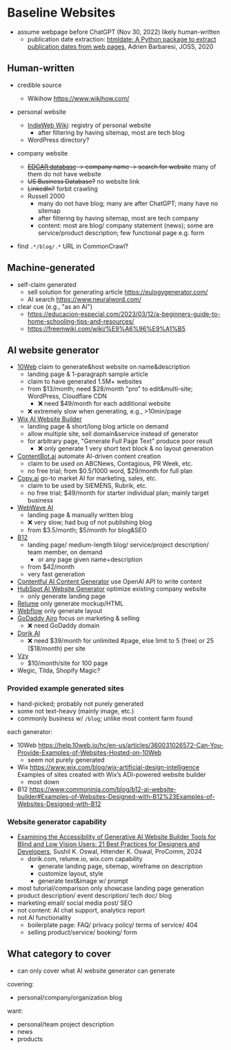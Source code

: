 # Baseline Websites

- assume webpage before ChatGPT (Nov 30, 2022) likely human-written
    - publication date extraction: [htmldate: A Python package to
        extract publication dates from web
        pages](https://www.theoj.org/joss-papers/joss.02439/10.21105.joss.02439.pdf),
        Adrien Barbaresi, JOSS, 2020

## Human-written

- credible source
    - Wikihow <https://www.wikihow.com/>
- personal website
    - [IndieWeb Wiki](https://indieweb.org/): registry of personal website
        - after filtering by having sitemap, most are tech blog
    - WordPress directory?
- company website
    - ~~[EDGAR database](https://www.edgarcompany.sec.gov/servlet/CompanyDBSearch?page=main)
        → company name → search for website~~ many of them do not have website
    - ~~US Business Database?~~ no website link
    - ~~LinkedIn?~~ forbit crawling
    - Russell 2000
        - many do not have blog; many are after ChatGPT; many have no sitemap
        - after filtering by having sitemap, most are tech company
        - content: most are blog/ company statement (news);
            some are service/product description; few functional page e.g. form

- find `.*/blog/.*` URL in CommonCrawl?

## Machine-generated

- self-claim generated
    - sell solution for generating article <https://eulogygenerator.com/>
    - AI search <https://www.neuralword.com/>
- clear cue (e.g., "as an AI")
    - <https://educacion-especial.com/2023/03/12/a-beginners-guide-to-home-schooling-tips-and-resources/>
    - <https://freemwiki.com/wiki/%E9%A6%96%E9%A1%B5>

## AI website generator

- [10Web](https://10web.io/) claim to generate&host website on
    name&description
    - landing page & 1-paragraph sample article
    - claim to have generated 1.5M+ websites
    - from \$13/month; need \$28/month "pro" to edit&multi-site; WordPress,
        Cloudflare CDN
        - ❌ need \$49/month for each additional website
    - ❌ extremely slow when generating, e.g., \>10min/page
- [Wix AI Website Builder](https://www.wix.com/ai-website-builder)
    - landing page & short/long blog article on demand
    - allow multiple site, sell domain&service instead of generator
    - for arbitrary page, "Generate Full Page Text" produce poor result
        - ❌ only generate 1 very short text block & no layout generation
- [ContentBot.ai](https://contentbot.ai/) automate AI-driven content creation
    - claim to be used on ABCNews, Contagious, PR Week, etc.
    - no free trial; from \$0.5/1000 word, \$29/month for full plan
- [Copy.ai](https://www.copy.ai/) go-to market AI for marketing, sales, etc.
    - claim to be used by SIEMENS, Rubrik, etc.
    - no free trial; \$49/month for starter individual plan;
        mainly target business
- [WebWave AI](https://webwave.me/ai-website-builder)
    - landing page & manually written blog
    - ❌ very slow; had bug of not publishing blog
    - from \$3.5/month; \$5/month for blog&SEO
- [B12](https://www.b12.io/)
    - landing page/ medium-length blog/ service/project description/ team
        member, on demand
        - or any page given name+description
    - from \$42/month
    - very fast generation
- [Contentful AI Content
    Generator](https://www.contentful.com/marketplace/ai-content-generator/)
    use OpenAI API to write content
- [HubSpot AI Website
    Generator](https://www.hubspot.com/products/cms/ai-website-generator)
    optimize existing company website
    - only generate landing page
- [Relume](https://www.relume.io/) only generate mockup/HTML
- [Webflow](https://webflow.com/) only generate layout
- [GoDaddy Airo](https://www.godaddy.com/en-ca/offers/airo) focus on
    marketing & selling
    - ❌ need GoDaddy domain
- [Dorik AI](https://dorik.com/)
    - ❌ need \$39/month for unlimited \#page, else limit to 5 (free) or
        25 (\$18/month) per site
- [Vzy](https://vzy.co/)
    - \$10/month/site for 100 page
- Wegic, Tilda, Shopify Magic?

### Provided example generated sites

- hand-picked; probably not purely generated
- some not text-heavy (mainly image, etc.)
- commonly business w/ `/blog`; unlike most content farm found

each generator:

- 10Web
    <https://help.10web.io/hc/en-us/articles/360031026572-Can-You-Provide-Examples-of-Websites-Hosted-on-10Web>
    - seem not purely generated
- Wix <https://www.wix.com/blog/wix-artificial-design-intelligence> Examples
    of sites created with Wix’s ADI-powered website builder
    - most down
- B12
    <https://www.commoninja.com/blog/b12-ai-website-builder#Examples-of-Websites-Designed-with-B12%23Examples-of-Websites-Designed-with-B12>

### Website generator capability

- [Examining the Accessibility of Generative AI Website Builder Tools for
    Blind and Low Vision Users: 21 Best Practices for Designers and
    Developers](https://ieeexplore.ieee.org/abstract/document/10609588),
    Sushil K. Oswal, Hitender K. Oswal, ProComm, 2024
    - dorik.com, relume.io, wix.com capability
        - generate landing page, sitemap, wireframe on description
        - customize layout, style
        - generate text&image w/ prompt
- most tutorial/comparison only showcase landing page generation
- product description/ event description/ tech doc/ blog
- marketing email/ social media post/ SEO
- not content: AI chat support, analytics report
- not AI functionality
    - boilerplate page: FAQ/ privacy policy/ terms of service/ 404
    - selling product/service/ booking/ form

## What category to cover

- can only cover what AI website generator can generate

covering:

- personal/company/organization blog

want:

- personal/team project description
- news
- products
